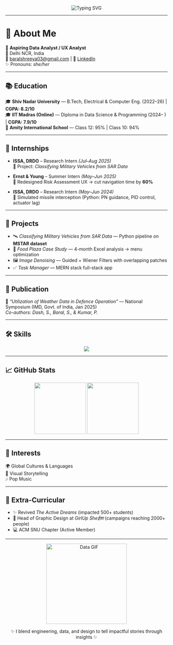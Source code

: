 <!-- Animated Intro -->
<p align="center">
  <img src="https://readme-typing-svg.herokuapp.com?font=Fira+Code&size=28&pause=1000&color=00C2FF&center=true&vCenter=true&width=600&lines=Hi%2C+I'm+Shreeya+Baral;Aspiring+Data+Analyst+%7C+UX+Analyst;Engineer+%7C+Researcher+%7C+Designer" alt="Typing SVG" />
</p>

---

# 👋 About Me  
🎯 **Aspiring Data Analyst / UX Analyst**  
📍 Delhi NCR, India  
📧 baralshreeya03@gmail.com | 💼 [LinkedIn](#)  
✨ Pronouns: *she/her*  

---

## 📚 Education  

🎓 **Shiv Nadar University** — B.Tech, Electrical & Computer Eng. (2022–26) | **CGPA: 8.2/10**  
🎓 **IIT Madras (Online)** — Diploma in Data Science & Programming (2024– ) | **CGPA: 7.9/10**  
🏫 **Amity International School** — Class 12: 95% | Class 10: 94%  

---

## 💼 Internships  
- **ISSA, DRDO** – Research Intern *(Jul–Aug 2025)*  
  🚀 Project: *Classifying Military Vehicles from SAR Data*  

- **Ernst & Young** – Summer Intern *(May–Jun 2025)*  
  🔧 Redesigned Risk Assessment UX → cut navigation time by **60%**  

- **ISSA, DRDO** – Research Intern *(May–Jun 2024)*  
  🎯 Simulated missile interception (Python: PN guidance, PID control, actuator lag)  

---

## 🚀 Projects  
- 🛰️ *Classifying Military Vehicles from SAR Data* — Python pipeline on **MSTAR dataset**  
- 🍴 *Food Plaza Case Study* — 4-month Excel analysis → menu optimization  
- 🖼️ *Image Denoising* — Guided + Wiener Filters with overlapping patches  
- ✅ *Task Manager* — MERN stack full-stack app  

---

## 📜 Publication  
📖 *“Utilization of Weather Data in Defence Operation”* — National Symposium (IMD, Govt. of India, Jan 2025)  
*Co-authors: Dash, S., Baral, S., & Kumar, P.*  

---

## 🛠️ Skills  
<p align="center">
  <img src="https://skillicons.dev/icons?i=python,java,matlab,mongodb,mysql,react,nodejs,figma,canva,pr" />
</p>

---

## 📈 GitHub Stats  
<p align="center">
  <img src="https://github-readme-stats.vercel.app/api?username=shiiu&show_icons=true&theme=radical" height="160"/>
  <img src="https://github-readme-streak-stats.herokuapp.com?user=shiiu&theme=radical" height="160"/>
</p>

---

## 🌱 Interests  
🌍 Global Cultures & Languages  
🎨 Visual Storytelling  
🎶 Pop Music  

---

## 🌟 Extra-Curricular  
- ✨ Revived *The Active Dreams* (impacted 500+ students)  
- 🎨 Head of Graphic Design at *GirlUp Sheईशा* (campaigns reaching 2000+ people)  
- 💻 ACM SNU Chapter (Active Member)  

---

<p align="center">
  <img src="https://media.giphy.com/media/3o7aD2saalBwwftBIY/giphy.gif" width="250" alt="Data GIF"/>
</p>

<p align="center">✨ I blend engineering, data, and design to tell impactful stories through insights ✨</p>
